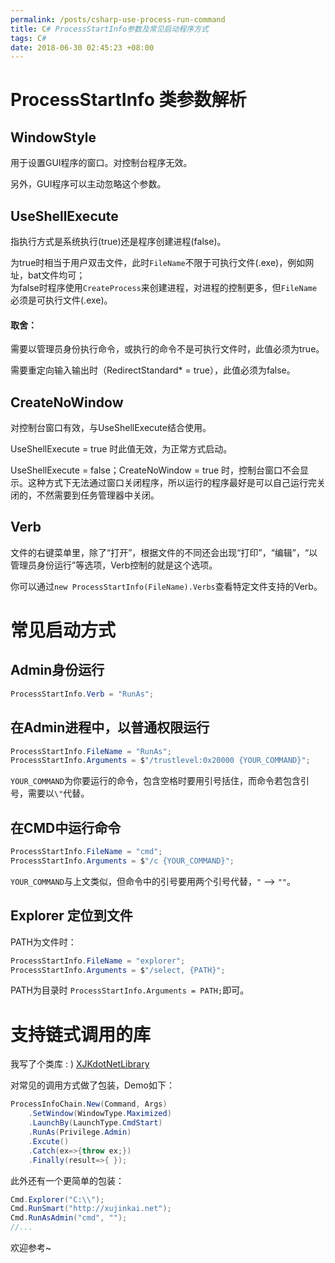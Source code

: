 ```yaml
---
permalink: /posts/csharp-use-process-run-command
title: C# ProcessStartInfo参数及常见启动程序方式
tags: C#
date: 2018-06-30 02:45:23 +08:00
---
```

# ProcessStartInfo 类参数解析

## WindowStyle

用于设置GUI程序的窗口。对控制台程序无效。

另外，GUI程序可以主动忽略这个参数。

## UseShellExecute

指执行方式是系统执行(true)还是程序创建进程(false)。

为true时相当于用户双击文件，此时`FileName`不限于可执行文件(.exe)，例如网址，bat文件均可；  
为false时程序使用`CreateProcess`来创建进程，对进程的控制更多，但`FileName`必须是可执行文件(.exe)。

#### 取舍：

需要以管理员身份执行命令，或执行的命令不是可执行文件时，此值必须为true。

需要重定向输入输出时（RedirectStandard* = true），此值必须为false。

## CreateNoWindow

对控制台窗口有效，与UseShellExecute结合使用。

UseShellExecute = true 时此值无效，为正常方式启动。

UseShellExecute = false；CreateNoWindow = true 时，控制台窗口不会显示。这种方式下无法通过窗口关闭程序，所以运行的程序最好是可以自己运行完关闭的，不然需要到任务管理器中关闭。

## Verb

文件的右键菜单里，除了“打开”，根据文件的不同还会出现“打印”，“编辑”，“以管理员身份运行”等选项，Verb控制的就是这个选项。

你可以通过`new ProcessStartInfo(FileName).Verbs`查看特定文件支持的Verb。

# 常见启动方式

## Admin身份运行

```csharp
ProcessStartInfo.Verb = "RunAs";
```

## 在Admin进程中，以普通权限运行

```csharp
ProcessStartInfo.FileName = "RunAs";
ProcessStartInfo.Arguments = $"/trustlevel:0x20000 {YOUR_COMMAND}";
```

`YOUR_COMMAND`为你要运行的命令，包含空格时要用引号括住，而命令若包含引号，需要以`\"`代替。

## 在CMD中运行命令

```csharp
ProcessStartInfo.FileName = "cmd";
ProcessStartInfo.Arguments = $"/c {YOUR_COMMAND}";
```

`YOUR_COMMAND`与上文类似，但命令中的引号要用两个引号代替，`"` --> `""`。

## Explorer 定位到文件

PATH为文件时：

```csharp
ProcessStartInfo.FileName = "explorer";
ProcessStartInfo.Arguments = $"/select, {PATH}";
```

PATH为目录时 `ProcessStartInfo.Arguments = PATH;`即可。

# 支持链式调用的库

我写了个类库 : ) [XJKdotNetLibrary](https://github.com/XUJINKAI/XJKdotNetLibrary/blob/master/dotNetFramework/SysX/Cmd.cs)

对常见的调用方式做了包装，Demo如下：

```csharp
ProcessInfoChain.New(Command, Args)
    .SetWindow(WindowType.Maximized)
    .LaunchBy(LaunchType.CmdStart)
    .RunAs(Privilege.Admin)
    .Excute()
    .Catch(ex=>{throw ex;})
    .Finally(result=>{ });
```

此外还有一个更简单的包装：

```csharp
Cmd.Explorer("C:\\");
Cmd.RunSmart("http://xujinkai.net");
Cmd.RunAsAdmin("cmd", "");
//...
```

欢迎参考~
